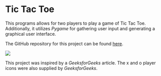 # **Tic Tac Toe**

This programs allows for two players to play a game of Tic Tac Toe.
Additionally, it utilizes *Pygame* for gathering user input and generating a graphical user interface.

The GitHub repository for this project can be found [here](https://github.com/mjschwarz/TicTacToe.git).

![](https://im2.ezgif.com/tmp/ezgif-2-e35bdc630739.png)

This project was inspired by a *GeeksforGeeks* article. The x and o player icons were also supplied by *GeeksforGeeks*.


